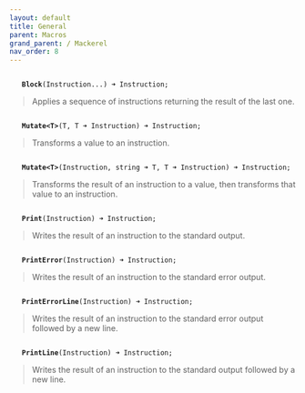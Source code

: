 ```yaml
---
layout: default
title: General
parent: Macros
grand_parent: / Mackerel
nav_order: 8
---
```


<code class="stratagyn-method-signature">
   <b class="stratagyn-method-name">Block</b>(Instruction...) &#10140; Instruction;
</code>

> Applies a sequence of instructions returning the result of the last one.

<code class="stratagyn-method-signature">
   <b class="stratagyn-method-name">Mutate&lt;T&gt;</b>(T, T &#10140; Instruction) &#10140; Instruction;
</code>

> Transforms a value to an instruction.

<code class="stratagyn-method-signature">
   <b class="stratagyn-method-name">Mutate&lt;T&gt;</b>(Instruction, string &#10140; T, T &#10140; Instruction) &#10140; Instruction;
</code>

> Transforms the result of an instruction to a value, then transforms that value to an instruction.

<code class="stratagyn-method-signature">
   <b class="stratagyn-method-name">Print</b>(Instruction) &#10140; Instruction;
</code>

> Writes the result of an instruction to the standard output.

<code class="stratagyn-method-signature">
   <b class="stratagyn-method-name">PrintError</b>(Instruction) &#10140; Instruction;
</code>

> Writes the result of an instruction to the standard error output.

<code class="stratagyn-method-signature">
   <b class="stratagyn-method-name">PrintErrorLine</b>(Instruction) &#10140; Instruction;
</code>

> Writes the result of an instruction to the standard error output followed by a new line.

<code class="stratagyn-method-signature">
   <b class="stratagyn-method-name">PrintLine</b>(Instruction) &#10140; Instruction;
</code>

> Writes the result of an instruction to the standard output followed by a new line.